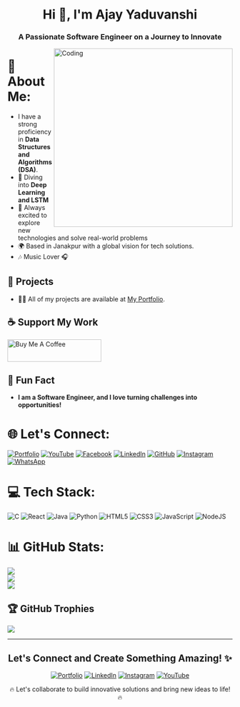 <h1 align="center">Hi 👋, I'm Ajay Yaduvanshi</h1>
<h3 align="center">A Passionate Software Engineer on a Journey to Innovate</h3>

<img align="right" alt="Coding" width="400" src="https://user-images.githubusercontent.com/55389276/140866485-8fb1c876-9a8f-4d6a-98dc-08c4981eaf70.gif">

# 💫 About Me:
- I have a strong proficiency in **Data Structures and Algorithms (DSA)**.
- 🤖 Diving into **Deep Learning and LSTM**
- 🌱 Always excited to explore new technologies and solve real-world problems
- 🌍 Based in Janakpur with a global vision for tech solutions.
- 🎶 Music Lover 🎧

## 💼 Projects
- 👨‍💻 All of my projects are available at [My Portfolio](https://www.codewithazay.online/).

## ☕ Support My Work
<p align="left">
<a href="https://www.buymeacoffee.com/simplified"><img src="https://cdn.buymeacoffee.com/buttons/v2/default-yellow.png" height="50" width="210" alt="Buy Me A Coffee"></a>
</p>

## 🌱 Fun Fact
- **I am a Software Engineer, and I love turning challenges into opportunities!**


# 🌐 Let's Connect:
[![Portfolio](https://img.shields.io/badge/Portfolio-%23000000.svg?style=flat-square&logo=About.me&logoColor=white)](https://www.codewithazay.online/)
[![YouTube](https://img.shields.io/badge/YouTube-FF0000.svg?style=flat-square&logo=youtube&logoColor=white)](https://www.youtube.com/@journeyroom)
[![Facebook](https://img.shields.io/badge/Facebook-%231877F2.svg?style=flat-square&logo=Facebook&logoColor=white)](https://www.facebook.com/AzayYaduvanshi)
[![LinkedIn](https://img.shields.io/badge/LinkedIn-%230077B5.svg?style=flat-square&logo=linkedin&logoColor=white)](https://www.linkedin.com/in/ajaykumaryadav01/)
[![GitHub](https://img.shields.io/badge/GitHub-%2312100E.svg?style=flat-square&logo=github&logoColor=white)](https://github.com/azayyadav)
[![Instagram](https://img.shields.io/badge/Instagram-%23E4405F.svg?style=flat-square&logo=Instagram&logoColor=white)](https://www.instagram.com/azayyaduvanshi/)
[![WhatsApp](https://img.shields.io/badge/WhatsApp-25D366.svg?style=flat-square&logo=whatsapp&logoColor=white)](https://chat.whatsapp.com/IK0940WGZqQ58HGjDqpGCy)

# 💻 Tech Stack:
![C](https://img.shields.io/badge/c-%2300599C.svg?style=flat-square&logo=c&logoColor=white)
![React](https://img.shields.io/badge/react-%2320232a.svg?style=flat-square&logo=react&logoColor=%2361DAFB)
![Java](https://img.shields.io/badge/java-%23ED8B00.svg?style=flat-square&logo=java&logoColor=white)
![Python](https://img.shields.io/badge/python-3670A0?style=flat-square&logo=python&logoColor=ffdd54)
![HTML5](https://img.shields.io/badge/html5-%23E34F26.svg?style=flat-square&logo=html5&logoColor=white)
![CSS3](https://img.shields.io/badge/css3-%231572B6.svg?style=flat-square&logo=css3&logoColor=white)
![JavaScript](https://img.shields.io/badge/javascript-%23323330.svg?style=flat-square&logo=javascript&logoColor=%23F7DF1E)
![NodeJS](https://img.shields.io/badge/node.js-6DA55F?style=flat-square&logo=node.js&logoColor=white)

# 📊 GitHub Stats:
![](https://github-readme-stats.vercel.app/api?username=azayyadav&theme=tokyonight&hide_border=false&include_all_commits=true&count_private=true)<br/>
![](https://github-readme-streak-stats.herokuapp.com/?user=azayyadav&theme=tokyonight&hide_border=false)<br/>
![](https://github-readme-stats.vercel.app/api/top-langs/?username=azayyadav&theme=tokyonight&hide_border=false&include_all_commits=true&count_private=false&layout=compact)

## 🏆 GitHub Trophies
![](https://github-profile-trophy.vercel.app/?username=azayyadav&theme=nord&no-frame=false&no-bg=false&margin-w=4)

---
<h2 align="center">Let's Connect and Create Something Amazing! ✨</h2>
<p align="center">
  <a href="https://www.codewithazay.online/" target="_blank"><img src="https://img.shields.io/badge/Portfolio-000000?style=for-the-badge&logo=About.me&logoColor=white" alt="Portfolio"></a>
  <a href="https://linkedin.com/in/ajaykumaryadav01/" target="_blank"><img src="https://img.shields.io/badge/LinkedIn-blue?style=for-the-badge&logo=linkedin&logoColor=white" alt="LinkedIn"></a>
  <a href="https://instagram.com/azayyaduvanshi" target="_blank"><img src="https://img.shields.io/badge/Instagram-E4405F?style=for-the-badge&logo=instagram&logoColor=white" alt="Instagram"></a>
  <a href="https://www.youtube.com/@journeyroom" target="_blank"><img src="https://img.shields.io/badge/YouTube-FF0000?style=for-the-badge&logo=youtube&logoColor=white" alt="YouTube"></a>
</p>

<p align="center">🔥 Let's collaborate to build innovative solutions and bring new ideas to life! 🔥</p>
